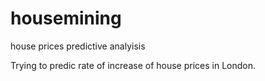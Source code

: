 # housemining
house prices predictive analyisis

Trying to predic rate of increase of house prices in London.

